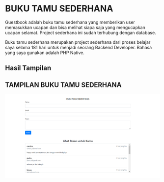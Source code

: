 # BUKU TAMU SEDERHANA

Guestbook adalah buku tamu sederhana yang memberikan user memasukkan ucapan dan bisa melihat siapa saja yang mengucapkan ucapan selamat. Project sederhana ini sudah terhubung dengan database.

Buku tamu sederhana merupakan project sederhana dari proses belajar saya selama 181 hari untuk menjadi seorang Backend Developer.
Bahasa yang saya gunakan adalah PHP Native.

## Hasil Tampilan

## TAMPILAN BUKU TAMU SEDERHANA

![GAMBAR BERANDA](image/bukutamu.PNG) <!-- Ganti dengan path ke gambar beranda Anda -->
